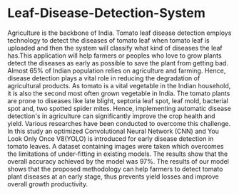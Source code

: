# Leaf-Disease-Detection-System
Agriculture is the backbone of India. Tomato leaf disease detection employs technology to detect the diseases of tomato leaf when tomato leaf is uploaded and then the system will classify what kind of diseases the leaf has.This application will help farmers or peoples who love to grow plants detect the diseases as early as possible to save the plant from getting bad. Almost 65\% of Indian population relies on agriculture and farming. Hence, disease detection plays a vital role in reducing the degradation of agricultural products. As tomato is a vital vegetable in the Indian household, it is also the  second most often grown vegetable in India. The tomato plants are prone to diseases like late blight, septoria leaf spot, leaf mold, bacterial spot and, two spotted spider mites. Hence, implementing automatic disease detection's in agriculture can significantly improve the crop health and yield. Various researches have been conducted to overcome this  challenge. In this study an optimized Convolutional Neural Network (CNN) and You Look Only Once V8(YOLO) is introduced for early disease detection in tomato leaves. A dataset containing  images were taken which overcomes the limitations of under-fitting in existing models. The results show that the overall accuracy achieved by the model was 97\%. The results of our model shows that the proposed methodology can help farmers to detect tomato plant diseases at an early stage, thus prevents yield losses and improve overall growth productivity.
